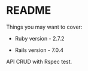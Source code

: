 # README

Things you may want to cover:

* Ruby version - 2.7.2

* Rails version - 7.0.4

API CRUD with Rspec test.
